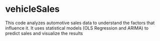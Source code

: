 # vehicleSales
This code analyzes automotive sales data to understand the factors that influence it. It uses statistical models (OLS Regression and ARIMA) to predict sales and visualize the results
